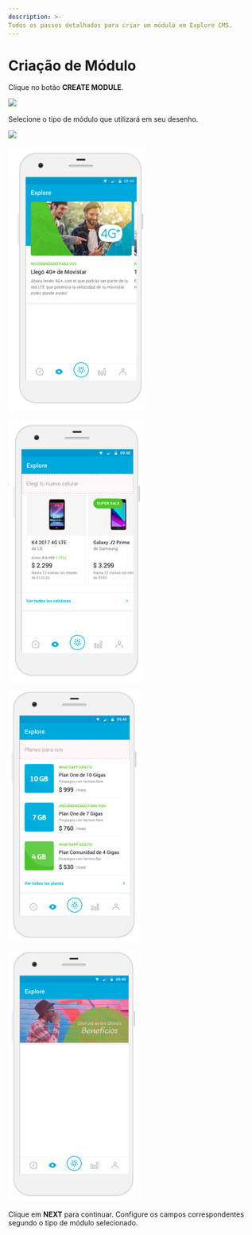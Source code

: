 ```yaml
---
description: >-
Todos os passos detalhados para criar um módulo em Explore CMS.
---
```


# Criação de Módulo

Clique no botão **CREATE MODULE**.

![](https://lh4.googleusercontent.com/-_WEE_LoNyKgtoauxv4Ba93lJjbWhf15CcBgaWMiAPThZbmdB67smnSzek3lv41GT5e0Bl93hEQRUF1QJyZ4iVAhQP1lcg44nbRt3J_L86V5-uv1MSXOBXhZeBwYiYOfWGtd0QNb)

Selecione o tipo de módulo que utilizará em seu desenho.

![](https://lh3.googleusercontent.com/GDHDqVX-K1wnxNozK7yrYOjWk2VOqpJO3Ayeo5OzbGPw9sUG-6S0rhKJA7ntvRtKbejn8Lm0z9G32JzGZYKycYiP593Dyd6zc7PsptCI6FjLLBi_snn6ZdkweHI-RBiofHPawVQN)

![Featured Content](../../.gitbook/assets/image%20%2820%29.png)

![Vertical Cards](../../.gitbook/assets/image%20%2873%29.png)

![Rows](../../.gitbook/assets/image%20%2860%29.png)

![Banner](../../.gitbook/assets/image%20%2846%29.png)

Clique em **NEXT** para continuar. Configure os campos correspondentes segundo o tipo de módulo selecionado.

